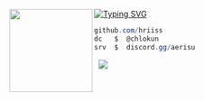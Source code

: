 [![Typing SVG](https://readme-typing-svg.demolab.com?font=Fira+Code&pause=1000&color=8E71A6&repeat=false&width=435&lines=Chlo!++%7C++chlokun.lol)](https://git.io/typing-svg)
<img align="left" src="https://upload.wikimedia.org/wikipedia/commons/thumb/3/34/Red_star.svg/220px-Red_star.svg.png" width="147"/> 

```csharp
github.com/hriiss
dc   $  @chlokun
srv  $  discord.gg/aerisu
```
&zwnj; 
&zwnj; 
![](https://komarev.com/ghpvc/?username=chlokun)
